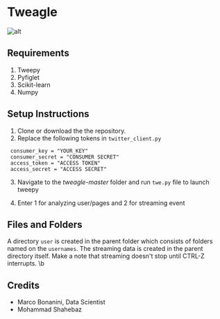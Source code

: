 # Tweagle
 
 ![alt](https://scontent.fwgc1-1.fna.fbcdn.net/v/t31.0-8/22713289_1463998470316749_4174150394108329180_o.jpg?oh=041c043bd3bfa93a273cdaef19edd04c&oe=5A63879C)
 
## Requirements
1. Tweepy
2. Pyfiglet
3. Scikit-learn
3. Numpy

## Setup Instructions

1. Clone or download the the repository.
2. Replace the following tokens in `twitter_client.py`
```
 consumer_key = "YOUR_KEY"
 consumer_secret = "CONSUMER SECRET"
 access_token = "ACCESS TOKEN"
 access_secret = "ACCESS SECRET"
 ```
 3. Navigate to the *tweagle-master* folder and run `twe.py` file to launch tweepy

 4. Enter 1 for analyzing user/pages and 2 for streaming event
 
 
 
 
 ## Files and Folders
 A directory `user` is created in the parent folder which consists of folders named on the `usernames`. The streaming data is created in the parent directory itself. Make a note that streaming doesn't stop until CTRL-Z interrupts. \b
 
 
 
 
## Credits
 - Marco Bonanini, Data Scientist
 - Mohammad Shahebaz
